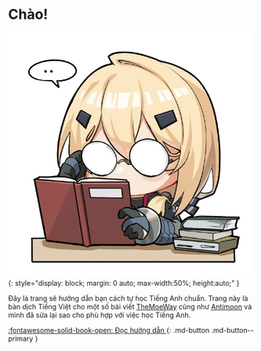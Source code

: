 # Chào!

![welcome](img/study.png){:  style="display: block; margin: 0 auto; max-width:50%; height:auto;" }

Đây là trang sẽ hướng dẫn bạn cách tự học Tiếng Anh chuẩn. Trang này là bản dịch Tiếng Việt cho một số bài viết [TheMoeWay](http://learnjapanese.moe/) cũng như [Antimoon](https://www.antimoon.com/how/howtolearn.htm) và mình đã sửa lại sao cho phù hợp với việc học Tiếng Anh.

[:fontawesome-solid-book-open: Đọc hướng dẫn ](guide.md){: .md-button .md-button--primary }  